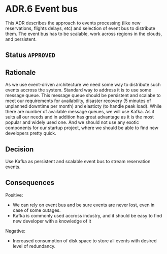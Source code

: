 # ADR.6 Event bus
This ADR describes the approach to events processing (like new reservations, flights delays, etc) and selection of 
event bus to distribute them. The event bus has to be scalable, work across regions in the clouds, and persistent.

## Status `APPROVED`

## Rationale
As we use event-driven architecture we need some way to distribute such events accross the system. Standard way to 
address it is to use some message queue. This message queue should be persistent and scalabe to meet our requirements
for availability, disaster recovery (5 minutes of unplanned downtime per month) and elasticty (to handle peak load). 
While there are number of available message queues, we will use Kafka. As it suits all our needs and in addition
has great advantage as it is the most popular and widely used one. And we should not use any exotic components for
our startup project, where we should be able to find new developers pretty quick.

## Decision
Use Kafka as persistent and scalable event bus to stream reservation events.

## Consequences

Positive:

* We can rely on event bus and be sure events are never lost, even in case of some outages.
* Kafka is commonly used accross industry, and it should be easy to find new developer with a knowledge of it 

Negative:

* Increased consumption of disk space to store all events with desired level of redundancy.
